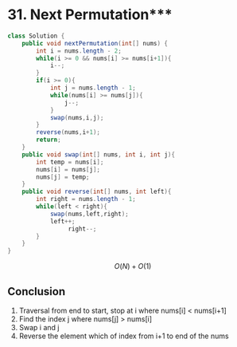 # 31. Next Permutation\*\*\*

```java
class Solution {
    public void nextPermutation(int[] nums) {
        int i = nums.length - 2;
        while(i >= 0 && nums[i] >= nums[i+1]){
            i--;
        }
        if(i >= 0){
            int j = nums.length - 1;
            while(nums[i] >= nums[j]){
                j--;
            }
            swap(nums,i,j);
        }
        reverse(nums,i+1);
        return;
    }
    public void swap(int[] nums, int i, int j){
        int temp = nums[i];
        nums[i] = nums[j];
        nums[j] = temp;
    }
    public void reverse(int[] nums, int left){
        int right = nums.length - 1;
        while(left < right){
            swap(nums,left,right);
            left++;
                 right--;
        }
    }
}
```

$$
O(N)+O(1)
$$

## Conclusion

1. Traversal from end to start, stop at i where nums\[i\] &lt; nums\[i+1\]
2. Find the index j where nums\[j\] &gt; nums\[i\]
3. Swap i and j
4. Reverse the element which of index from i+1 to end of the nums

